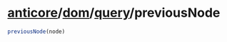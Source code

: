 # [anticore](../../../#reference)/[dom](../../#reference)/[query](../#reference)/<a name="reference">previousNode</a>

```js
previousNode(node)
```